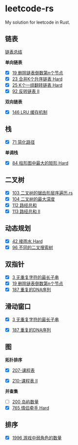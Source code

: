 # leetcode-rs

My solution for leetcode in Rust.

## 链表
[链表总结](链表/README.md)
  
**单向链表**
- [x] [19 删除链表倒数第n个节点](链表/19-删除链表倒数第n个节点.rs)   
- [x] [23 合并K个升序链表 Hard](链表/23-合并K个升序链表.rs)   
- [x] [25 K个一组翻转链表 Hard](链表/25-K个一组翻转链表.rs)  
- [x] [92 反转链表 II](链表/92-反转链表II.rs) 
  
**双向链表**  
- [x] [146 LRU 缓存机制](双向链表/146-LRU缓存机制.rs)

## 栈
- [x] [71 简化路径](栈/71-简化路经.rs)   
   

**单调栈**
- [x] [84 柱形图中最大的矩形 Hard](栈/84-柱形图中最大的矩形.rs)

## 二叉树
- [x] [103 二叉树的锯齿形层序遍历.rs](二叉树/103-二叉树的锯齿形层序遍历.rs)
- [x] [104 二叉树的最大深度](二叉树/104-二叉树的最大深度.rs)
- [x] [112 路经总和](二叉树/112-路经总和.rs)
- [x] [113 路经总和 II](二叉树/113-路经总和II.rs)

## 动态规划
- [x] [42 接雨水 Hard](动态规划/42-接雨水.rs)  
- [x] [96 不同的二叉搜索树](动态规划/96-不同的二叉搜索树.rs)

## 双指针
- [x] [3 无重复字符的最长子串](双指针/3-无重复字符的最长子串.rs)    
- [x] [19 删除链表倒数第n个节点](链表/19-删除链表倒数第n个节点.rs)  
- [x] [187 重复的DNA序列](双指针/187-重复的DNA序列.rs)

## 滑动窗口
- [x] [3 无重复字符的最长子串](滑动窗口/3-无重复字符的最长子串.rs)
- [x] [187 重复的DNA序列](滑动窗口/187-重复的DNA序列.rs)


## 图
**拓扑排序**   
   
- [x] [207-课程表](图/207-课程表.rs)
- [x] [210-课程表 II](图/210-课程表II.rs)  
   

**并查集**
- [ ] [200 岛屿数量](并查集/200-岛屿数量.rs)
- [x] [765 情侣牵手 Hard](并查集/765-情侣牵手.rs)

## 排序
- [x] [1996 游戏中弱角色的数量](排序/1996-游戏中弱角色的数量.rs)